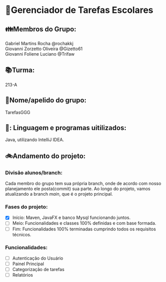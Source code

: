 # 🏫Gerenciador de Tarefas Escolares

## 👪Membros do Grupo:  
Gabriel Martins Rocha @rochakkj  
Giovanni Zorzetto Oliveira @Gizetto61  
Giovanni Foliene Luciano @Trifaw

## 📚Turma:  
213-A  
## 📑Nome/apelido do grupo:  
TarefasGGG  
## 📖: Linguagem e programas uitilizados:  
Java, utilizando IntelliJ IDEA.

## 🚲Andamento do projeto:  
### Divisão alunos/branch:  
Cada membro do grupo tem sua própria branch, onde de acordo com nosso planejamento ele posta(commit) sua parte. Ao longo do projeto, vamos atualizando a branch *main*, que é o projeto principal.

### Fases do projeto:  
- [x] Início: Maven, JavaFX e banco Mysql funcionando juntos.
- [ ] Meio: Funcionalidades e classes 100% definidas e com base formada.
- [ ] Fim: Funcionalidades 100% terminadas cumprindo todos os requisitos técnicos.

### Funcionalidades:  
- [ ] Autenticação do Usuário
- [ ] Painel Principal
- [ ] Categorização de tarefas
- [ ] Relatórios
